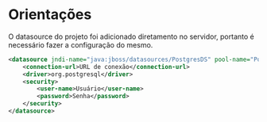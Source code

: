 # Orientações

O datasource do projeto foi adicionado diretamento no servidor, portanto é necessário fazer a configuração do mesmo.

```xml
<datasource jndi-name="java:jboss/datasources/PostgresDS" pool-name="PostgresDS" enabled="true" use-java-context="true">
    <connection-url>URL de conexão</connection-url>
    <driver>org.postgresql</driver>
    <security>
        <user-name>Usuário</user-name>
        <password>Senha</password>
    </security>
</datasource>
```